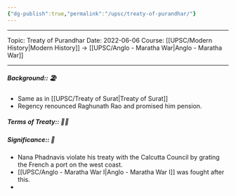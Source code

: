 ```yaml
---
{"dg-publish":true,"permalink":"/upsc/treaty-of-purandhar/"}
---
```


----
Topic: Treaty of Purandhar
Date: 2022-06-06
Course: [[UPSC/Modern History\|Modern History]] -> [[UPSC/Anglo - Maratha War\|Anglo - Maratha War]] 

----
##### Background:: 🏖️
- Same as in [[UPSC/Treaty of Surat\|Treaty of Surat]]
- Regency renounced Raghunath Rao and promised him pension. 

##### Terms of Treaty:: 🤔💭

##### Significance:: 👀
- Nana Phadnavis violate his treaty with the Calcutta Council by grating the French a port on the west coast. 
- [[UPSC/Anglo - Maratha War I\|Anglo - Maratha War I]] was fought after this. 
- 

